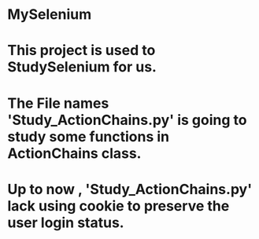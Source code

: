 # MySelenium
# This project is used to StudySelenium for us.
# The File names 'Study_ActionChains.py' is going to study some functions in ActionChains class.
# Up to now , 'Study_ActionChains.py' lack using cookie to preserve the user login status.
